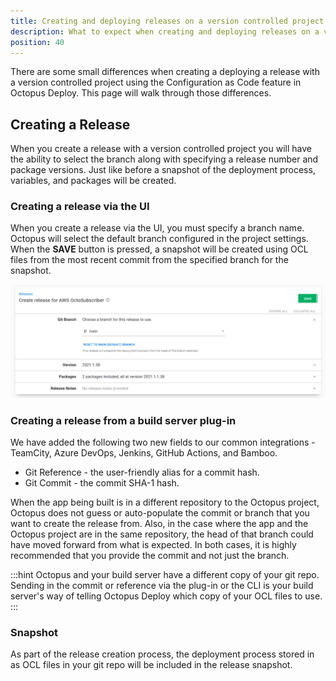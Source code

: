 ```yaml
---
title: Creating and deploying releases on a version controlled project
description: What to expect when creating and deploying releases on a version controlled project using the Configuration as Code feature in Octopus Deploy.
position: 40 
---
```


There are some small differences when creating a deploying a release with a version controlled project using the Configuration as Code feature in Octopus Deploy.  This page will walk through those differences.

## Creating a Release

When you create a release with a version controlled project you will have the ability to select the branch along with specifying a release number and package versions.  Just like before a snapshot of the deployment process, variables, and packages will be created.  

### Creating a release via the UI

When you create a release via the UI, you must specify a branch name.  Octopus will select the default branch configured in the project settings.  When the **SAVE** button is pressed, a snapshot will be created using OCL files from the most recent commit from the specified branch for the snapshot.  

![creating a release via the Octopus UI](create-release-octopus-ui.png)

### Creating a release from a build server plug-in

We have added the following two new fields to our common integrations - TeamCity, Azure DevOps, Jenkins, GitHub Actions, and Bamboo.

* Git Reference - the user-friendly alias for a commit hash.
* Git Commit - the commit SHA-1 hash.

When the app being built is in a different repository to the Octopus project, Octopus does not guess or auto-populate the commit or branch that you want to create the release from. Also, in the case where the app and the Octopus project are in the same repository, the head of that branch could have moved forward from what is expected. In both cases, it is highly recommended that you provide the commit and not just the branch.

:::hint
Octopus and your build server have a different copy of your git repo.  Sending in the commit or reference via the plug-in or the CLI is your build server's way of telling Octopus Deploy which copy of your OCL files to use.
:::

### Snapshot

As part of the release creation process, the deployment process stored in as OCL files in your git repo will be included in the release snapshot.